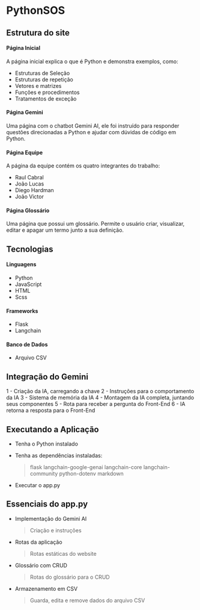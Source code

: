# PythonSOS

## Estrutura do site

#### Página Inicial

A página inicial explica o que é Python e demonstra exemplos, como:

- Estruturas de Seleção
- Estruturas de repetição
- Vetores e matrizes
- Funções e procedimentos
- Tratamentos de exceção

#### Página Gemini

Uma página com o chatbot Gemini AI, ele foi instruído para responder questões direcionadas a Python e ajudar com dúvidas de código em Python.

#### Página Equipe

A página da equipe contém os quatro integrantes do trabalho:

- Raul Cabral
- João Lucas
- Diego Hardman
- João Victor

#### Página Glossário

Uma página que possui um glossário. Permite o usuário criar, visualizar, editar e apagar um termo junto a sua definição.

## Tecnologias

#### Linguagens

- Python
- JavaScript
- HTML
- Scss

#### Frameworks

- Flask
- Langchain

#### Banco de Dados

- Arquivo CSV

## Integração do Gemini

1 - Criação da IA, carregando a chave
2 - Instruções para o comportamento da IA
3 - Sistema de memória da IA
4 - Montagem da IA completa, juntando seus componentes
5 - Rota para receber a pergunta do Front-End
6 - IA retorna a resposta para o Front-End

## Executando a Aplicação

- Tenha o Python instalado
- Tenha as dependências instaladas:

  > flask
  > langchain-google-genai
  > langchain-core
  > langchain-community
  > python-dotenv
  > markdown

- Executar o app.py

## Essenciais do app.py

- Implementação do Gemini AI
  > Criação e instruções
- Rotas da aplicação
  > Rotas estáticas do website
- Glossário com CRUD
  > Rotas do glossário para o CRUD
- Armazenamento em CSV
  > Guarda, edita e remove dados do arquivo CSV
